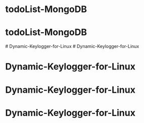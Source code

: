 # todoList-MongoDB
# todoList-MongoDB
#   D y n a m i c - K e y l o g g e r - f o r - L i n u x  
 # Dynamic-Keylogger-for-Linux
# Dynamic-Keylogger-for-Linux
# Dynamic-Keylogger-for-Linux
# Dynamic-Keylogger-for-Linux
